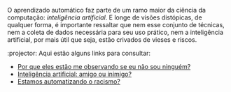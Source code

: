 O aprendizado automático  faz parte de um ramo maior da ciência da computação: _inteligência artificial_. E longe de visões distópicas, de qualquer forma, é importante ressaltar que nem esse conjunto de técnicas, nem a coleta de dados necessária para seu uso prático, nem a inteligência artificial, por mais útil que seja, estão crivados de vieses e riscos.

:projector: Aqui estão alguns links para consultar:

 * [Por que eles estão me observando se eu não sou ninguém?](https://www.youtube.com/watch?v=NPE7i8wuupk)
 * [Inteligência artificial: amigo ou inimigo?](https://www.youtube.com/watch?v=znq3ql6wqnE)
 * [Estamos automatizando o racismo?](https://www.youtube.com/watch?v=Ok5sKLXqynQ)


